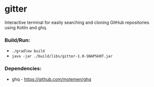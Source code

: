 # gitter
Interactive terminal for easily searching and cloning GitHub repositories using Kotlin and ghq.

### Build/Run:
* `./gradlew build`
* `java -jar ./build/libs/gitter-1.0-SNAPSHOT.jar`

### Dependencies:
* ghq - https://github.com/motemen/ghq
